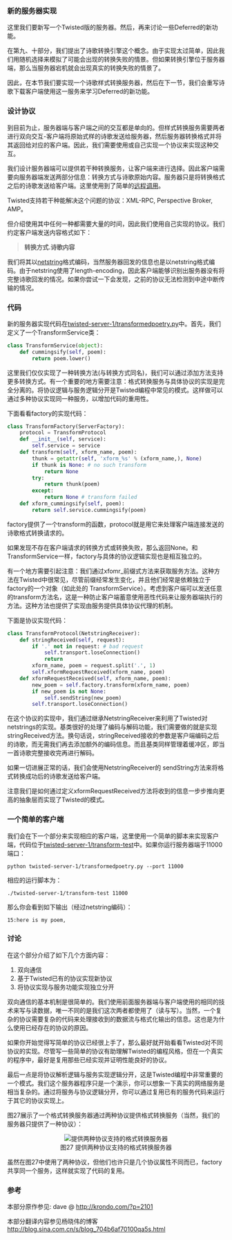 ### 新的服务器实现

这里我们要新写一个Twisted版的服务器。然后，再来讨论一些Deferred的新功能。

在第九、十部分，我们提出了诗歌转换引擎这个概念。由于实现太过简单，因此我们用随机选择来模拟了可能会出现的转换失败的情景。但如果转换引擎位于服务器端，那么当服务器宕机就会出现真实的转换失败的情景了。

因此，在本节我们要实现一个诗歌样式转换服务器，然后在下一节，我们会重写诗歌下载客户端使用这一服务来学习Deferred的新功能。

### 设计协议

到目前为止，服务器端与客户端之间的交互都是单向的。但样式转换服务需要两者进行双向交互-客户端将原始式样的诗歌发送给服务器，然后服务器转换格式并将其返回给对应的客户端。因此，我们需要使用或自己实现一个协议来实现这种交互。

我们设计服务器端可以提供若干种转换服务，让客户端来进行选择。因此客户端需要向服务器端发送两部分信息：转换方式与诗歌原始内容。服务器只是将转换格式之后的诗歌发送给客户端。这里使用到了简单的[远程调用](http://en.wikipedia.org/wiki/Remote_procedure_call)。

Twisted支持若干种能解决这个问题的协议：XML-RPC, Perspective Broker, AMP。

但介绍使用其中任何一种都需要大量的时间，因此我们使用自己实现的协议。我们约定客户端发送内容格式如下：

> **转换方式.诗歌内容**

我们将其以[netstring](http://en.wikipedia.org/wiki/Netstrings)格式编码，当然服务器回发的信息也是以netstring格式编码。由于netstring使用了length-encoding，因此客户端能够识别出服务器没有将完整诗歌回发的情况。如果你尝试一下会发现，之前的协议无法检测到中途中断传输的情况。

### 代码

新的服务器实现代码在[twisted-server-1/transformedpoetry.py](http://github.com/jdavisp3/twisted-intro/blob/master/twisted-server-1/transformedpoetry.py#L1)中。首先，我们定义了一个TransformService类：
```python
class TransformService(object):
    def cummingsify(self, poem):
        return poem.lower()
```
这里我们仅仅实现了一种转换方法(与转换方式同名)，我们可以通过添加方法支持更多转换方式。有一个重要的地方需要注意：格式转换服务与具体协议的实现是完全分离的。将协议逻辑与服务逻辑分开是Twisted编程中常见的模式。这样做可以通过多种协议实现同一种服务，以增加代码的重用性。

下面看看factory的实现代码：
```python
class TransformFactory(ServerFactory):
    protocol = TransformProtocol
    def __init__(self, service):
        self.service = service
    def transform(self, xform_name, poem):
        thunk = getattr(self, 'xform_%s' % (xform_name,), None)
        if thunk is None: # no such transform
            return None
        try:
            return thunk(poem)
        except:
            return None # transform failed
    def xform_cummingsify(self, poem):
        return self.service.cummingsify(poem)
```
factory提供了一个transform的函数，protocol就是用它来处理客户端连接发送的诗歌格式转换请求的。

如果发现不存在客户端请求的转换方式或转换失败，那么返回None。和TransformService一样，factory与具体的协议逻辑实现也是相互独立的。

有一个地方需要引起注意：我们通过xfomr_前缀式方法来获取服务方法。这种方法在Twisted中很常见，尽管前缀经常发生变化，并且他们经常是依赖独立于factory的一个对象（如此处的 TransformService）。考虑到客户端可以发送任意的transform方法名，这是一种防止客户端蓄意使用恶性代码来让服务器端执行的方法。这种方法也提供了实现由服务提供具体协议代理的机制。

下面是协议实现代码：
```python
class TransformProtocol(NetstringReceiver):
    def stringReceived(self, request):
        if '.' not in request: # bad request
            self.transport.loseConnection()
            return
        xform_name, poem = request.split('.', 1)
        self.xformRequestReceived(xform_name, poem)
    def xformRequestReceived(self, xform_name, poem):
        new_poem = self.factory.transform(xform_name, poem)
        if new_poem is not None:
            self.sendString(new_poem)
        self.transport.loseConnection()
```
在这个协议的实现中，我们通过继承NetstringReceiver来利用了Twisted对netstrings的实现。基类很好的处理了编码与解码功能，我们需要做的就是实现stringReceived方法。换句话说，stringReceived接收的参数是客户端编码之后的诗歌，而无需我们再去添加额外的编码信息。而且基类同样管理着缓冲区，即当一首诗歌完整接收完再进行解码。

如果一切进展正常的话，我们会使用NetstringReceiver的 sendString方法来将格式转换成功后的诗歌发送给客户端。

注意我们是如何通过定义xformRequestReceived方法将收到的信息一步步推向更高的抽象层而实现了Twisted的模式。

### 一个简单的客户端

我们会在下一个部分来实现相应的客户端，这里使用一个简单的脚本来实现客户端，代码位于[twisted-server-1/transform-test](https://github.com/jdavisp3/twisted-intro/blob/master/twisted-server-1/transform-test)中。如果你运行服务器端于11000端口：
```
python twisted-server-1/transformedpoetry.py --port 11000
```
相应的运行脚本为：
```
./twisted-server-1/transform-test 11000
```
那么你会看到如下输出（经过netstring编码）：
```
15:here is my poem,
```

### 讨论

在这个部分介绍了如下几个方面内容：

1. 双向通信
2. 基于Twisted已有的协议实现新协议
3. 将协议实现与服务功能实现独立分开

双向通信的基本机制是很简单的。我们使用前面服务器端与客户端使用的相同的技术来写与读数据，唯一不同的是我们这次两者都使用了（读与写）。当然，一个复杂的协议需要复杂的代码来处理接收到的数据流与格式化输出的信息。这也是为什么使用已经存在的协议的原因。

如果你开始觉得写简单的协议已经很上手了，那么最好就开始看看Twisted对不同协议的实现。尽管写一些简单的协议有助理解Twisted的编程风格，但在一个真实的程序中，最好是复用那些已经实现并证明性能良好的协议。

最后一点是将协议解析逻辑与服务实现逻辑分开，这是Twisted编程中非常重要的一个模式。我们这个服务器程序只是一个演示，你可以想象一下真实的网络服务是相当复杂的。通过将服务与协议逻辑分开，你可以通过复用已有的服务代码来运行于其它的协议实现上。

图27展示了一个格式转换服务器通过两种协议提供格式转换服务（当然，我们的服务器只提供了一种协议）：

<div style="text-align: center"><img src="_static/p12_server-21.png" title="提供两种协议支持的格式转换服务器" alt="提供两种协议支持的格式转换服务器" /></div>
<div style="text-align: center">图27 提供两种协议支持的格式转换服务器</div>

虽然在图27中使用了两种协议，但他们也许只是几个协议属性不同而已，factory共享同一个服务，这样就实现了代码的复用。

### 参考

本部分原作参见: dave @ <http://krondo.com/?p=2101>

本部分翻译内容参见杨晓伟的博客 <http://blog.sina.com.cn/s/blog_704b6af70100qa5s.html>
